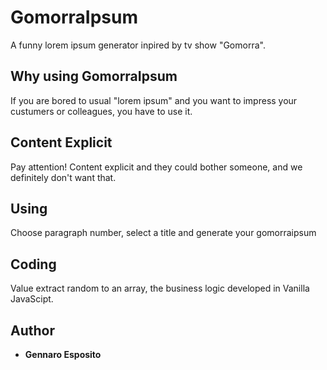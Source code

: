 # GomorraIpsum

A funny lorem ipsum generator inpired by tv show "Gomorra".

## Why using GomorraIpsum

If you are bored to usual "lorem ipsum" and you want to impress your custumers or colleagues, you have to use it.

## Content Explicit

Pay attention! Content explicit and they could bother someone, and we definitely don't want that.

## Using

Choose paragraph number, select a title and generate your gomorraipsum

## Coding
 Value extract random to an array, the business logic developed in Vanilla JavaScipt.

## Author

* **Gennaro Esposito** 

